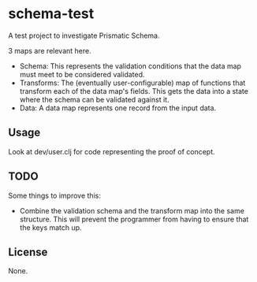 # schema-test

A test project to investigate Prismatic Schema.

3 maps are relevant here.
- Schema: This represents the validation conditions that the data map must meet
  to be considered validated.
- Transforms: The (eventually user-configurable) map of functions that
  transform each of the data map's fields.  This gets the data into a state
  where the schema can be validated against it.
- Data: A data map represents one record from the input data.

## Usage

Look at dev/user.clj for code representing the proof of concept.

## TODO

Some things to improve this:
- Combine the validation schema and the transform map into the same structure.
  This will prevent the programmer from having to ensure that the keys match
  up.

## License

None.
